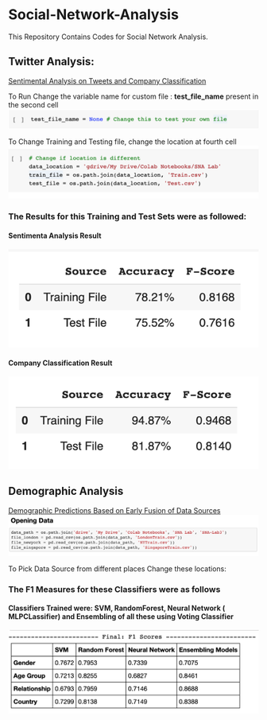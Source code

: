 # Social-Network-Analysis
This Repository Contains Codes for Social Network Analysis.


## Twitter Analysis: 
[Sentimental Analysis on Tweets and Company Classification](https://github.com/shivammehta007/Social-Network-Analysis/blob/master/Twitter%20Analysis/Sentimental_Analysis_and_company_classification.ipynb)

To Run Change the variable name for custom file : **test_file_name** present in the second cell
![Test File](https://github.com/shivammehta007/Social-Network-Analysis/blob/master/Twitter%20Analysis/Sentimental_Analysis_Files/test_file_name.png?raw=true)

To Change Training and Testing file, change the location at fourth cell
![Change Location](https://github.com/shivammehta007/Social-Network-Analysis/blob/master/Twitter%20Analysis/Sentimental_Analysis_Files/train_test_location.png?raw=true)


### The Results for this Training and Test Sets were as followed: 
#### Sentimenta Analysis Result
![Sentimental Analysis Result](https://github.com/shivammehta007/Social-Network-Analysis/blob/master/Twitter%20Analysis/Sentimental_Analysis_Files/sentimental_analysis.png?raw=true)
#### Company Classification Result
![Company Classification Result](https://github.com/shivammehta007/Social-Network-Analysis/blob/master/Twitter%20Analysis/Sentimental_Analysis_Files/company_classification.png?raw=true)


## Demographic Analysis
[Demographic Predictions Based on Early Fusion of Data Sources](https://github.com/shivammehta007/Social-Network-Analysis/blob/master/Demographic%20Prediction/Demographic_Prediction.ipynb)
![File Locations](https://github.com/shivammehta007/Social-Network-Analysis/blob/master/Demographic%20Prediction/Images/1_opening_data.png?raw=true)


To Pick Data Source from different places Change these locations:

### The F1 Measures for these Classifiers were as follows
#### Classifiers Trained were: SVM, RandomForest, Neural Network ( MLPCLassifier) and Ensembling of all these using Voting Classifier
![Demographic Prediction Result](https://github.com/shivammehta007/Social-Network-Analysis/blob/master/Demographic%20Prediction/Images/2_results.png?raw=true)
